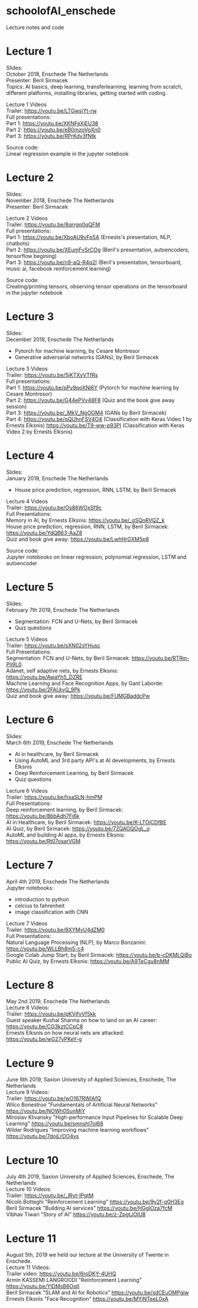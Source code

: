# schoolofAI_enschede <br />
Lecture notes and code <br />

# Lecture 1 

Slides: <br />
October 2018, Enschede The Netherlands <br />
Presenter: Beril Sirmacek <br />
Topics: AI basics, deep learning, transferlearning, learning from scratch, different platforms, installing libraries, getting started with coding. <br />

Lecture 1 Videos <br />
Trailer: https://youtu.be/LTGwsjYt-rw <br />
Full presentations: <br />
Part 1: https://youtu.be/XKNFeXjEU38 <br />
Part 2: https://youtu.be/eB0mzoVgXn0 <br />
Part 3: https://youtu.be/RPrKdy3fNtk <br />

Source code: <br />
Linear regression example in the jupyter notebook  <br />

# Lecture 2

Slides: <br />
November 2018, Enschede The Netherlands <br />
Presenter: Beril Sirmacek <br />

Lecture 2 Videos <br />
Trailer: https://youtu.be/8qrrgq0qQFM <br />
Full presentations: <br />
Part 1: https://youtu.be/XboAU9vFp5A (Ernests's presentation, NLP, chatbots) <br />
Part 2: https://youtu.be/XEumFvSrCOg (Beril's presentation, autoencoders, tensorflow begining) <br />
Part 3: https://youtu.be/n9-aQ-R4q2I (Beril's presentation, tensorboard, music ai, facebook reinforcement learning) <br />

Source code: <br />
Creating/printing tensors, observing tensor operations on the tensorboard in the jupyter notebook  <br />

# Lecture 3
Slides: <br />
December 2018, Enschede The Netherlands
* Pytorch for machine learning, by Cesare Montresor
* Generative adversarial networks (GANs), by Beril Sirmacek

Lecture 3 Videos <br />
Trailer: https://youtu.be/5jKTXyVTfRs <br />
Full presentations: <br />
Part 1:  https://youtu.be/pPv9poXNi6Y (Pytorch for machine learning by Cesare Montresor)  <br />
Part 2:  https://youtu.be/G44ePVy48F8 (Quiz and the book give away session)<br />
Part 3:  https://youtu.be/_MkV_NgOGM4 (GANs by Beril Sirmacek) <br />
Part 4:  https://youtu.be/qQUhnFSV4O4 (Classification with Keras Video 1 by Ernests Elksnis)
         https://youtu.be/T9-ww-p93PI (Classification with Keras Video 2 by Ernests Elksnis)
         
# Lecture 4
Slides: <br />
January 2019, Enschede The Netherlands
* House price prediction, regression, RNN, LSTM, by Beril Sirmacek

Lecture 4 Videos <br />
Trailer: https://youtu.be/Os86WOxSf9c <br />
Full Presentations: <br />
Memory in AI, by Ernests Elksnis: https://youtu.be/_gSQnRVQZ_k <br />
House price prediction, regression, RNN, LSTM, by Beril Sirmacek: https://youtu.be/YdQB63-AaZ8 <br />
Quiz and book give away: https://youtu.be/LwhHrGXM5p8 <br />

Source code: <br />
Jupyter notebooks on linear regression, polynomial regression, LSTM and autoencoder


# Lecture 5
Slides: <br />
February 7th 2019, Enschede The Netherlands
* Segmentation: FCN and U-Nets, by Beril Sirmacek
* Quiz questions

Lecture 5 Videos <br />
Trailer: https://youtu.be/sXN02sYHusc <br />
Full Presentations: <br />
Segmentation: FCN and U-Nets, by Beril Sirmacek: https://youtu.be/RTRm-PIi9L0 <br />
Adanet, self adaptive nets, by Ernests Elksnis: https://youtu.be/AwaYh5_DZRE <br />
Machine Learning and Face Recognition Apps, by Gant Laborde: https://youtu.be/2FALkyQ_9Pk <br />
Quiz and book give away: https://youtu.be/FUMGBaddcPw  <br />


# Lecture 6
Slides: <br />
March 6th 2019, Enschede The Netherlands
* AI in healthcare, by Beril Sirmacek
* Using AutoML and 3rd party API's at AI developments, by Ernests Elksnis
* Deep Reinforcement Learning, by Beril Sirmacek
* Quiz questions

Lecture 6 Videos <br />
Trailer: https://youtu.be/hxaSLN-hmPM <br />
Full Presentations: <br />
Deep reinforcement learning, by Beril Sirmacek: https://youtu.be/8bbAdh7Fi6k <br />
AI in Healthcare, by Beril Sirmacek: https://youtu.be/K-LTOjCDfBE<br />
AI Quiz, by Beril Sirmacek: https://youtu.be/7ZQAOQOgL_o <br />
AutoML and building AI apps, by Ernests Elksnis: https://youtu.be/Rt07osarVGM <br />

# Lecture 7
April 4th 2019, Enschede The Netherlands <br />
Jupyter notebooks: <br />
* introduction to python
* celcius to fahrenheit
* image classification with CNN

Lecture 7 Videos <br />
Trailer: https://youtu.be/8XYMvU4dZM0<br />
Full Presentations: <br />
Natural Language Processing (NLP), by Marco Bonzanini: https://youtu.be/WLLBh8m5-c4 <br />
Google Colab Jump Start, by Beril Sirmacek: https://youtu.be/b-cDKMLQiBo <br />
Public AI Quiz, by Ernests Elksnis: https://youtu.be/A9TeCgu8nMM <br />

# Lecture 8
May 2nd 2019, Enschede The Netherlands <br />
Lecture 8 Videos: <br />
Trailer: 
https://youtu.be/pKVjfvVf5kk <br />
Guest speaker Kushal Sharma on how to land on an AI career: https://youtu.be/CG3kztCCpC8 <br />
Ernests Elksnis on how neural nets are attacked: https://youtu.be/wG27yPKeY-g <br />

# Lecture 9
June 6th 2019, Saxion University of Applied Sciences, Enschede, The Netherlands <br />
Lecture 9 Videos: <br />
Trailer: https://youtu.be/wO167RWIAfQ <br />
Wilco Bonestroo "Fundamentals of Artificial Neural Networks" https://youtu.be/NOWh0SunMiY <br />
Miroslav Klivansky "High-performance Input Pipelines for Scalable Deep Learning" https://youtu.be/smnshI7ol68 <br />
Wilder Rodrigues "Improving machine learning workflows" https://youtu.be/7dojLrDO4vs <br />

# Lecture 10
July 4th 2019, Saxion University of Applied Sciences, Enschede, The Netherlands <br />
Lecture 10 Videos: <br />
Trailer:  https://youtu.be/_lRyt-lPqtM <br />
Nicolò Botteghi "Reinforcement Learning" https://youtu.be/9y2f-g0H3Eg <br />
Beril Sirmacek "Building AI services" https://youtu.be/HGglOza7fcM <br />
Vibhav Tiwari "Story of AI" https://youtu.be/z-ZpgtJOlU8 <br />

# Lecture 11
August 5th, 2019 we held our lecture at the University of Twente in Enschede. <br />
Lecture 11 Videos: <br />
Trailer video: https://youtu.be/6roDKY-4UHQ <br /> 
Armin KASSEMI LANGROODI "Reinforcement Learning" https://youtu.be/YlDMsB6OqII <br />
Beril Sirmacek "SLAM and AI for Robotics" https://youtu.be/xdCEuOMPgiw <br />
Ernests Elksnis "Face Recognition" https://youtu.be/MYiNTeeL0xA <br />
